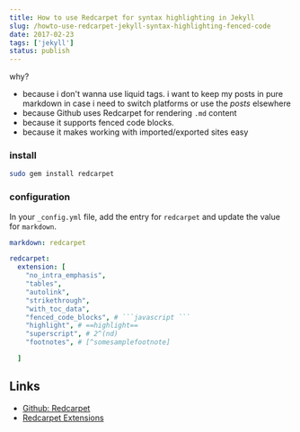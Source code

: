 ```yaml
---
title: How to use Redcarpet for syntax highlighting in Jekyll
slug: /howto-use-redcarpet-jekyll-syntax-highlighting-fenced-code
date: 2017-02-23
tags: ['jekyll']
status: publish
---
```


why?

- because i don't wanna use liquid tags. i want to keep my posts in pure markdown in case i need to switch platforms or use the _posts_ elsewhere
- because Github uses Redcarpet for rendering `.md` content
- because it supports fenced code blocks.
- because it makes working with imported/exported sites easy


### install

```bash
sudo gem install redcarpet
```

### configuration

In your `_config.yml` file, add the entry for `redcarpet` and update the value for `markdown`.

```yml
markdown: redcarpet

redcarpet:
  extension: [
    "no_intra_emphasis",
    "tables",
    "autolink",
    "strikethrough",
    "with_toc_data",
    "fenced_code_blocks", # ```javascript ```
    "highlight", # ==highlight==
    "superscript", # 2^(nd)
    "footnotes", # [^somesamplefootnote]

  ]
``` 


Links
---

- [Github: Redcarpet](https://github.com/vmg/redcarpet/)
- [Redcarpet Extensions](https://george-hawkins.github.io/basic-gfm-jekyll/redcarpet-extensions.html)
